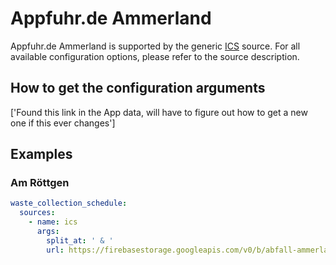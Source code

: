 # Appfuhr.de Ammerland

Appfuhr.de Ammerland is supported by the generic [ICS](/doc/source/ics.md) source. For all available configuration options, please refer to the source description.


## How to get the configuration arguments

['Found this link in the App data, will have to figure out how to get a new one if this ever changes']
## Examples

### Am Röttgen

```yaml
waste_collection_schedule:
  sources:
    - name: ics
      args:
        split_at: ' & '
        url: https://firebasestorage.googleapis.com/v0/b/abfall-ammerland.appspot.com/o/and%2F5%2Fawbapp.json?alt=media
```
